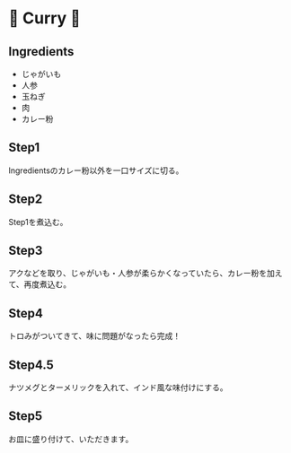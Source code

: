 # 🍛 Curry 🍛

## Ingredients

- じゃがいも
- 人参
- 玉ねぎ
- 肉
- カレー粉


## Step1
Ingredientsのカレー粉以外を一口サイズに切る。

## Step2
Step1を煮込む。

## Step3
アクなどを取り、じゃがいも・人参が柔らかくなっていたら、カレー粉を加えて、再度煮込む。

## Step4
トロみがついてきて、味に問題がなったら完成！

## Step4.5
ナツメグとターメリックを入れて、インド風な味付けにする。

## Step5
お皿に盛り付けて、いただきます。








